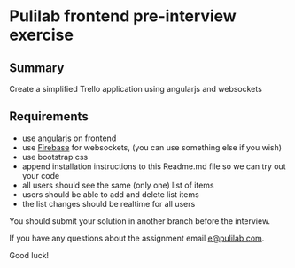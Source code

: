 # Pulilab frontend pre-interview exercise #

## Summary ##

Create a simplified Trello application using angularjs and websockets 

## Requirements ##

- use angularjs on frontend
- use [Firebase](https://www.firebase.com/) for websockets, (you can use something else if you wish)
- use bootstrap css
- append installation instructions to this Readme.md file so we can try out your code
- all users should see the same (only one) list of items
- users should be able to add and delete list items
- the list changes should be realtime for all users 

You should submit your solution in another branch before the interview.

If you have any questions about the assignment email e@pulilab.com.

Good luck!